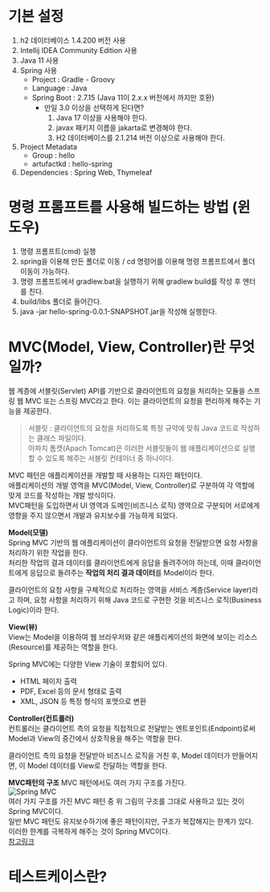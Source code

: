 # 기본 설정

1. h2 데이터베이스 1.4.200 버전 사용
2. Intellij IDEA Community Edition 사용
3. Java 11 사용
4. Spring 사용
   - Project : Gradle - Groovy
   - Language : Java
   - Spring Boot : 2.7.15 (Java 11이 2.x.x 버전에서 까지만 호환)
     - 만일 3.0 이상을 선택하게 된다면?
       1. Java 17 이상을 사용해야 한다.
       2. javax 패키지 이름을 jakarta로 변경해야 한다.
       3. H2 데이터베이스를 2.1.214 버전 이상으로 사용해야 한다.
5. Project Metadata
   - Group : hello
   - artufactkd : hello-spring
6. Dependencies : Spring Web, Thymeleaf

# 명령 프롬프트를 사용해 빌드하는 방법 (윈도우)

1. 명령 프롬프트(cmd) 실행
2. spring을 이용해 만든 폴더로 이동 / cd 명령어를 이용해 명령 프롬프트에서 폴더 이동이 가능하다.
3. 명령 프롬프트에서 gradlew.bat을 실행하기 위해 gradlew build를 작성 후 엔터를 친다.
4. build/libs 폴더로 들어간다.
5. java -jar hello-spring-0.0.1-SNAPSHOT.jar을 작성해 실행한다.

# MVC(Model, View, Controller)란 무엇일까?

웹 계층에 서블릿(Servlet) API를 기반으로 클라이언트의 요청을 처리하는 모듈을 스프링 웹 MVC 또는 스프링 MVC라고 한다. 이는 클라이언트의 요청을 편리하게 해주는 기능을 제공한다.

> 서블릿 : 클라이언트의 요청을 처리하도록 특정 규약에 맞춰 Java 코드로 작성하는 클래스 파일이다.  
> 아파치 톰캣(Apach Tomcat)은 이러한 서블릿들이 웹 애플리케이션으로 실행할 수 있도록 해주는 서블릿 컨테이너 중 하나이다.

MVC 패턴은 애플리케이션을 개발할 때 사용하는 디자인 패턴이다.  
애플리케이션의 개발 영역을 MVC(Model, View, Controller)로 구분하여 각 역할에 맞게 코드를 작성하는 개발 방식이다.  
MVC패턴을 도입하면서 UI 영역과 도메인(비즈니스 로직) 영역으로 구분되어 서로에게 영향을 주지 않으면서 개발과 유지보수를 가능하게 되었다.

**Model(모델)**  
Spring MVC 기반의 웹 애플리케이션이 클라이언트의 요청을 전달받으면 요청 사항을 처리하기 위한 작업을 한다.  
처리한 작업의 결과 데이터를 클라이언트에게 응답을 돌려주어야 하는데, 이때 클라이언트에게 응답으로 돌려주는 **작업의 처리 결과 데이터**를 Model이라 한다.

클라이언트의 요청 사항을 구체적으로 처리하는 영역을 서비스 계층(Service layer)라고 하며, 요청 사항을 처리하기 위해 Java 코드로 구현한 것을 비즈니스 로직(Business Logic)이라 한다.

**View(뷰)**  
View는 Model을 이용하여 웹 브라우저와 같은 애플리케이션의 화면에 보이는 리소스(Resource)를 제공하는 역할을 한다.

Spring MVC에는 다양한 View 기술이 포함되어 있다.

- HTML 페이지 출력
- PDF, Excel 등의 문서 형태로 출력
- XML, JSON 등 특정 형식의 포맷으로 변환

**Controller(컨트롤러)**  
컨트롤러는 클라이언트 측의 요청을 직접적으로 전달받는 엔트포인트(Endpoint)로써 Model과 View의 중간에서 상호작용을 해주는 역할을 한다.

클라이언트 측의 요청을 전달받아 비즈니스 로직을 거친 후, Model 데이터가 만들어지면, 이 Model 데이터를 View로 전달하는 역할을 한다.

**MVC패턴의 구조**
MVC 패턴에서도 여러 가지 구조를 가진다.  
![Spring MVC](https://img1.daumcdn.net/thumb/R1280x0/?scode=mtistory2&fname=https%3A%2F%2Fblog.kakaocdn.net%2Fdn%2FbAdB0R%2FbtrQPjHTCQR%2F9r4fBFffmaTRHQVztREdc0%2Fimg.png)  
여러 가지 구조를 가진 MVC 패턴 중 위 그림의 구조를 그대로 사용하고 있는 것이 Spring MVC이다.  
일반 MVC 패턴도 유지보수하기에 좋은 패턴이지만, 구조가 복잡해지는 한계가 있다.  
이러한 한계를 극복하게 해주는 것이 Spring MVC이다.  
[참고링크](https://ittrue.tistory.com/234)

# 테스트케이스란?
